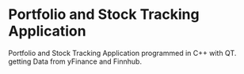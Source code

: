 # Portfolio and Stock Tracking Application
Portfolio and Stock Tracking Application programmed in C++ with QT. getting Data from yFinance and Finnhub. 


